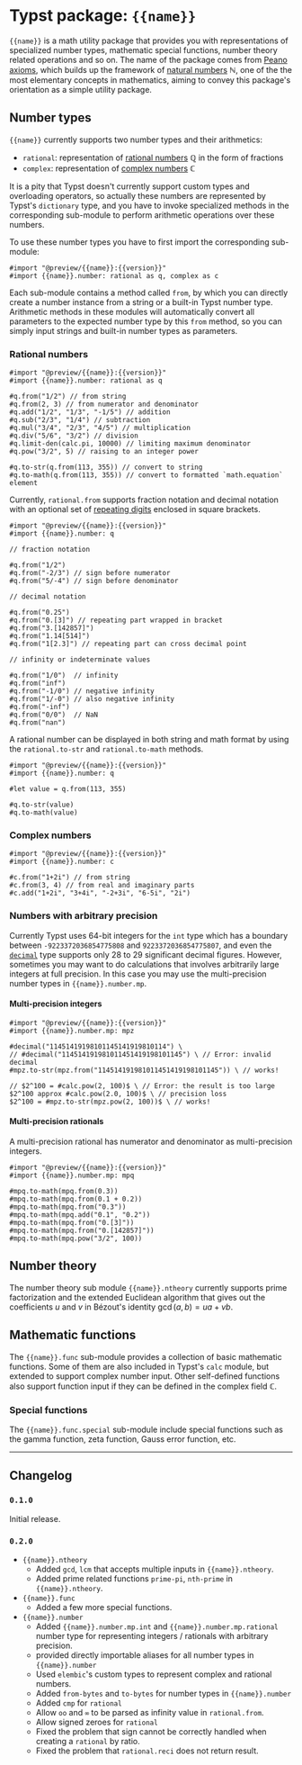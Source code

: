 # Typst package: `{{name}}`

`{{name}}` is a math utility package that provides you with representations of specialized number types, mathematic special functions, number theory related operations and so on. The name of the package comes from [Peano axioms](https://en.wikipedia.org/wiki/Peano_axioms), which builds up the framework of [natural numbers](https://en.wikipedia.org/wiki/Natural_number) &#x2115;, one of the the most elementary concepts in mathematics, aiming to convey this package's orientation as a simple utility package.

## Number types

`{{name}}` currently supports two number types and their arithmetics:

- `rational`: representation of [rational numbers](https://en.wikipedia.org/wiki/Rational_number) &#x211a; in the form of fractions
- `complex`: representation of  [complex numbers](https://en.wikipedia.org/wiki/Complex_number) &#x2102;

It is a pity that Typst doesn't currently support custom types and overloading operators, so actually these numbers are represented by Typst's `dictionary` type, and you have to invoke specialized methods in the corresponding sub-module to perform arithmetic operations over these numbers.

To use these number types you have to first import the corresponding sub-module:

```typ
#import "@preview/{{name}}:{{version}}"
#import {{name}}.number: rational as q, complex as c
```

Each sub-module contains a method called `from`, by which you can directly create a number instance from a string or a built-in Typst number type. Arithmetic methods in these modules will automatically convert all parameters to the expected number type by this `from` method, so you can simply input strings and built-in number types as parameters.

### Rational numbers

```typ
#import "@preview/{{name}}:{{version}}"
#import {{name}}.number: rational as q

#q.from("1/2") // from string
#q.from(2, 3) // from numerator and denominator
#q.add("1/2", "1/3", "-1/5") // addition
#q.sub("2/3", "1/4") // subtraction
#q.mul("3/4", "2/3", "4/5") // multiplication
#q.div("5/6", "3/2") // division
#q.limit-den(calc.pi, 10000) // limiting maximum denominator
#q.pow("3/2", 5) // raising to an integer power

#q.to-str(q.from(113, 355)) // convert to string
#q.to-math(q.from(113, 355)) // convert to formatted `math.equation` element
```

Currently, `rational.from` supports fraction notation and decimal notation with an optional set of [repeating digits](https://en.wikipedia.org/wiki/Repeating_decimal) enclosed in square brackets.

```typ
#import "@preview/{{name}}:{{version}}"
#import {{name}}.number: q

// fraction notation

#q.from("1/2")
#q.from("-2/3") // sign before numerator
#q.from("5/-4") // sign before denominator

// decimal notation

#q.from("0.25")
#q.from("0.[3]") // repeating part wrapped in bracket
#q.from("3.[142857]")
#q.from("1.14[514]")
#q.from("1[2.3]") // repeating part can cross decimal point

// infinity or indeterminate values

#q.from("1/0")  // infinity
#q.from("inf")
#q.from("-1/0") // negative infinity
#q.from("1/-0") // also negative infinity
#q.from("-inf")
#q.from("0/0")  // NaN
#q.from("nan")
```

A rational number can be displayed in both string and math format by using the `rational.to-str` and `rational.to-math` methods.

```typ
#import "@preview/{{name}}:{{version}}"
#import {{name}}.number: q

#let value = q.from(113, 355)

#q.to-str(value)
#q.to-math(value)
```

### Complex numbers

```typ
#import "@preview/{{name}}:{{version}}"
#import {{name}}.number: c

#c.from("1+2i") // from string
#c.from(3, 4) // from real and imaginary parts
#c.add("1+2i", "3+4i", "-2+3i", "6-5i", "2i")
```

### Numbers with arbitrary precision

Currently Typst uses 64-bit integers for the `int` type which has a boundary between `-9223372036854775808` and `9223372036854775807`, and even the [`decimal`](https://typst.app/docs/reference/foundations/decimal/) type supports only 28 to 29 significant decimal figures. However, sometimes you may want to do calculations that involves arbitrarily large integers at full precision. In this case you may use the multi-precision number types in `{{name}}.number.mp`.

#### Multi-precision integers

```typ
#import "@preview/{{name}}:{{version}}"
#import {{name}}.number.mp: mpz

#decimal("11451419198101145141919810114") \
// #decimal("114514191981011451419198101145") \ // Error: invalid decimal
#mpz.to-str(mpz.from("114514191981011451419198101145")) \ // works!

// $2^100 = #calc.pow(2, 100)$ \ // Error: the result is too large
$2^100 approx #calc.pow(2.0, 100)$ \ // precision loss
$2^100 = #mpz.to-str(mpz.pow(2, 100))$ \ // works!
```

#### Multi-precision rationals

A multi-precision rational has numerator and denominator as multi-precision integers.

```typ
#import "@preview/{{name}}:{{version}}"
#import {{name}}.number.mp: mpq

#mpq.to-math(mpq.from(0.3))
#mpq.to-math(mpq.from(0.1 + 0.2))
#mpq.to-math(mpq.from("0.3"))
#mpq.to-math(mpq.add("0.1", "0.2"))
#mpq.to-math(mpq.from("0.[3]"))
#mpq.to-math(mpq.from("0.[142857]"))
#mpq.to-math(mpq.pow("3/2", 100))
```

## Number theory

The number theory sub module `{{name}}.ntheory` currently supports prime factorization and the extended Euclidean algorithm that gives out the coefficients $u$ and $v$ in Bézout's identity $\gcd (a, b) = u a + v b$.

## Mathematic functions

The `{{name}}.func` sub-module provides a collection of basic mathematic functions. Some of them are also included in Typst's `calc` module, but extended to support complex number input. Other self-defined functions also support function input if they can be defined in the complex field &#x2102;.

### Special functions

The `{{name}}.func.special` sub-module include special functions such as the gamma function, zeta function, Gauss error function, etc.

---

## Changelog

### `0.1.0`

Initial release.

### `0.2.0`

- `{{name}}.ntheory`
  - Added `gcd`, `lcm` that accepts multiple inputs in `{{name}}.ntheory`.
  - Added prime related functions `prime-pi`, `nth-prime` in `{{name}}.ntheory`.
- `{{name}}.func`
  - Added a few more special functions.
- `{{name}}.number`
  - Added `{{name}}.number.mp.int` and `{{name}}.number.mp.rational` number type for representing integers / rationals with arbitrary precision.
  - provided directly importable aliases for all number types in `{{name}}.number`
  - Used `elembic`'s custom types to represent complex and rational numbers.
  - Added `from-bytes` and `to-bytes` for number types in `{{name}}.number`
  - Added `cmp` for `rational`
  - Allow `oo` and `∞` to be parsed as infinity value in `rational.from`.
  - Allow signed zeroes for `rational`
  - Fixed the problem that sign cannot be correctly handled when creating a `rational` by ratio.
  - Fixed the problem that `rational.reci` does not return result.
